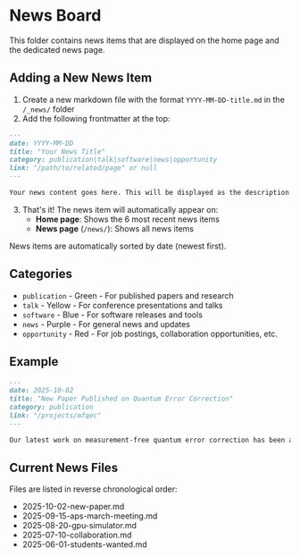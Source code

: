 # News Board

This folder contains news items that are displayed on the home page and the dedicated news page.

## Adding a New News Item

1. Create a new markdown file with the format `YYYY-MM-DD-title.md` in the `/_news/` folder
2. Add the following frontmatter at the top:

```markdown
---
date: YYYY-MM-DD
title: "Your News Title"
category: publication|talk|software|news|opportunity
link: "/path/to/related/page" or null
---

Your news content goes here. This will be displayed as the description.
```

3. That's it! The news item will automatically appear on:
   - **Home page**: Shows the 6 most recent news items
   - **News page** (`/news/`): Shows all news items

News items are automatically sorted by date (newest first).

## Categories

- `publication` - Green - For published papers and research
- `talk` - Yellow - For conference presentations and talks
- `software` - Blue - For software releases and tools
- `news` - Purple - For general news and updates
- `opportunity` - Red - For job postings, collaboration opportunities, etc.

## Example

```markdown
---
date: 2025-10-02
title: "New Paper Published on Quantum Error Correction"
category: publication
link: "/projects/mfqec"
---

Our latest work on measurement-free quantum error correction has been accepted to Nature Physics! Check out the full details.
```

## Current News Files

Files are listed in reverse chronological order:
- 2025-10-02-new-paper.md
- 2025-09-15-aps-march-meeting.md
- 2025-08-20-gpu-simulator.md
- 2025-07-10-collaboration.md
- 2025-06-01-students-wanted.md

